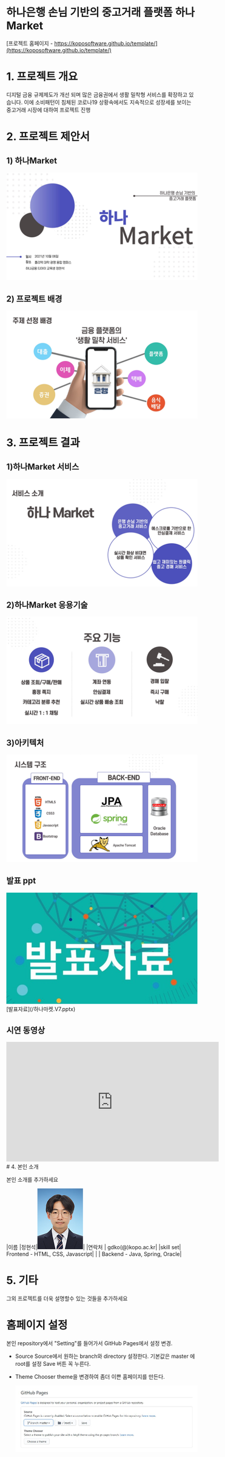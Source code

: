 # 하나은행 손님 기반의 중고거래 플랫폼 하나 Market

[프로젝트 홈페이지 - https://koposoftware.github.io/template/](https://koposoftware.github.io/template/)

# 1. 프로젝트 개요

디지털 금융 규제제도가 개선 되며 많은 금융권에서 생활 밀착형 서비스를 확장하고 있습니다.
이에 소비패턴이 침체된 코로나19 상황속에서도 지속적으로 성장세를 보이는 중고거래 시장에 대하여 프로젝트 진행



# 2. 프로젝트 제안서
##  1) 하나Market
   <img src="1.JPG"/>
   
##  2) 프로젝트 배경
   <img src="2.JPG"/>
   
# 3. 프로젝트 결과

##  1)하나Market 서비스
   <img src="4.JPG"/>
   
##  2)하나Market 응용기술
   <img src="5.JPG"/>
   
##  3)아키텍처
   <img src="6.JPG"/>
   
## 발표 ppt 
   <img src="ppt.jpg"/>
   [발표자료](/하나마켓.V7.pptx)<br>

## 시연 동영상 

  <iframe width="560" height="315" src="https://www.youtube.com/embed/545i6T03EvU" title="YouTube video player" frameborder="0" allow="accelerometer; autoplay; clipboard-write; encrypted-media; gyroscope; picture-in-picture" allowfullscreen></iframe>
# 4. 본인 소개

본인 소개를 추가하세요

|이름 |정현석|![gdKO](/face.jpg)|
|연락처 | gdko(@)kopo.ac.kr|
|skill set| Frontend - HTML, CSS, Javascript|
| | Backend - Java, Spring, Oracle|


# 5. 기타
그외 프로젝트를 더욱 설명할수 있는 것들을 추가하세요

# 홈페이지 설정
 본인 repository에서 "Setting"를 들어가서 GitHub Pages에서 설정 변경.
* Source
 Source에서 원하는 branch와 directory 설정한다. 
 기본값은 master 에 root를 설정 
 Save 버튼 꼭 누른다.
 
 * Theme Chooser
 theme을 변경하여 좀더 이쁜 홈페이지를 만든다.
   
   <img src="homepage.JPG"/><br>
   
 
